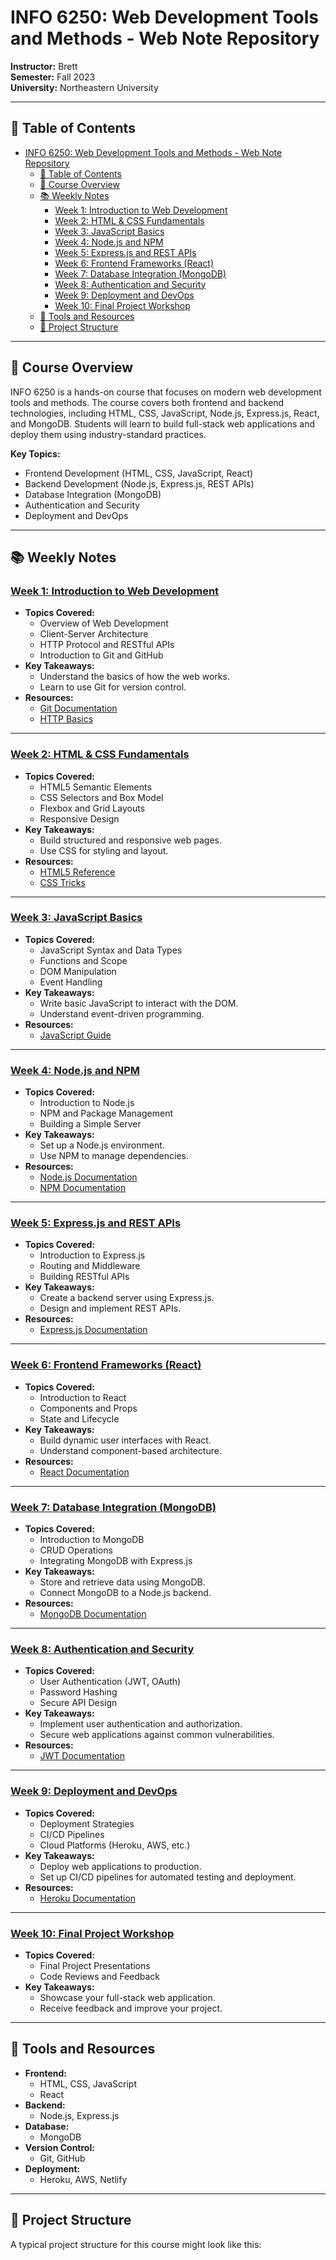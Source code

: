 # INFO 6250: Web Development Tools and Methods - Web Note Repository

**Instructor:** Brett  
**Semester:** Fall 2023  
**University:** Northeastern University  

---

## 📑 Table of Contents

- [INFO 6250: Web Development Tools and Methods - Web Note Repository](#info-6250-web-development-tools-and-methods---web-note-repository)
  - [📑 Table of Contents](#-table-of-contents)
  - [📝 Course Overview](#-course-overview)
  - [📚 Weekly Notes](#-weekly-notes)
    - [Week 1: Introduction to Web Development](#week-1-introduction-to-web-development)
    - [Week 2: HTML \& CSS Fundamentals](#week-2-html--css-fundamentals)
    - [Week 3: JavaScript Basics](#week-3-javascript-basics)
    - [Week 4: Node.js and NPM](#week-4-nodejs-and-npm)
    - [Week 5: Express.js and REST APIs](#week-5-expressjs-and-rest-apis)
    - [Week 6: Frontend Frameworks (React)](#week-6-frontend-frameworks-react)
    - [Week 7: Database Integration (MongoDB)](#week-7-database-integration-mongodb)
    - [Week 8: Authentication and Security](#week-8-authentication-and-security)
    - [Week 9: Deployment and DevOps](#week-9-deployment-and-devops)
    - [Week 10: Final Project Workshop](#week-10-final-project-workshop)
  - [🔧 Tools and Resources](#-tools-and-resources)
  - [📂 Project Structure](#-project-structure)

---

## 📝 Course Overview

INFO 6250 is a hands-on course that focuses on modern web development tools and methods. The course covers both frontend and backend technologies, including HTML, CSS, JavaScript, Node.js, Express.js, React, and MongoDB. Students will learn to build full-stack web applications and deploy them using industry-standard practices.

**Key Topics:**
- Frontend Development (HTML, CSS, JavaScript, React)
- Backend Development (Node.js, Express.js, REST APIs)
- Database Integration (MongoDB)
- Authentication and Security
- Deployment and DevOps

---

## 📚 Weekly Notes

### [Week 1: Introduction to Web Development](./week1.md)
- **Topics Covered:**
  - Overview of Web Development
  - Client-Server Architecture
  - HTTP Protocol and RESTful APIs
  - Introduction to Git and GitHub
- **Key Takeaways:**
  - Understand the basics of how the web works.
  - Learn to use Git for version control.
- **Resources:**
  - [Git Documentation](https://git-scm.com/doc)
  - [HTTP Basics](https://developer.mozilla.org/en-US/docs/Web/HTTP/Overview)

---

### [Week 2: HTML & CSS Fundamentals](./week2.md)
- **Topics Covered:**
  - HTML5 Semantic Elements
  - CSS Selectors and Box Model
  - Flexbox and Grid Layouts
  - Responsive Design
- **Key Takeaways:**
  - Build structured and responsive web pages.
  - Use CSS for styling and layout.
- **Resources:**
  - [HTML5 Reference](https://developer.mozilla.org/en-US/docs/Web/HTML)
  - [CSS Tricks](https://css-tricks.com/)

---

### [Week 3: JavaScript Basics](./week3.md)
- **Topics Covered:**
  - JavaScript Syntax and Data Types
  - Functions and Scope
  - DOM Manipulation
  - Event Handling
- **Key Takeaways:**
  - Write basic JavaScript to interact with the DOM.
  - Understand event-driven programming.
- **Resources:**
  - [JavaScript Guide](https://developer.mozilla.org/en-US/docs/Web/JavaScript/Guide)

---

### [Week 4: Node.js and NPM](./0201.md)
- **Topics Covered:**
  - Introduction to Node.js
  - NPM and Package Management
  - Building a Simple Server
- **Key Takeaways:**
  - Set up a Node.js environment.
  - Use NPM to manage dependencies.
- **Resources:**
  - [Node.js Documentation](https://nodejs.org/en/docs/)
  - [NPM Documentation](https://docs.npmjs.com/)

---

### [Week 5: Express.js and REST APIs](./week5.md)
- **Topics Covered:**
  - Introduction to Express.js
  - Routing and Middleware
  - Building RESTful APIs
- **Key Takeaways:**
  - Create a backend server using Express.js.
  - Design and implement REST APIs.
- **Resources:**
  - [Express.js Documentation](https://expressjs.com/)

---

### [Week 6: Frontend Frameworks (React)](./week6.md)
- **Topics Covered:**
  - Introduction to React
  - Components and Props
  - State and Lifecycle
- **Key Takeaways:**
  - Build dynamic user interfaces with React.
  - Understand component-based architecture.
- **Resources:**
  - [React Documentation](https://reactjs.org/docs/getting-started.html)

---

### [Week 7: Database Integration (MongoDB)](./week7.md)
- **Topics Covered:**
  - Introduction to MongoDB
  - CRUD Operations
  - Integrating MongoDB with Express.js
- **Key Takeaways:**
  - Store and retrieve data using MongoDB.
  - Connect MongoDB to a Node.js backend.
- **Resources:**
  - [MongoDB Documentation](https://docs.mongodb.com/)

---

### [Week 8: Authentication and Security](./week8.md)
- **Topics Covered:**
  - User Authentication (JWT, OAuth)
  - Password Hashing
  - Secure API Design
- **Key Takeaways:**
  - Implement user authentication and authorization.
  - Secure web applications against common vulnerabilities.
- **Resources:**
  - [JWT Documentation](https://jwt.io/)

---

### [Week 9: Deployment and DevOps](./week9.md)
- **Topics Covered:**
  - Deployment Strategies
  - CI/CD Pipelines
  - Cloud Platforms (Heroku, AWS, etc.)
- **Key Takeaways:**
  - Deploy web applications to production.
  - Set up CI/CD pipelines for automated testing and deployment.
- **Resources:**
  - [Heroku Documentation](https://devcenter.heroku.com/)

---

### [Week 10: Final Project Workshop](./week10.md)
- **Topics Covered:**
  - Final Project Presentations
  - Code Reviews and Feedback
- **Key Takeaways:**
  - Showcase your full-stack web application.
  - Receive feedback and improve your project.

---

## 🔧 Tools and Resources

- **Frontend:**
  - HTML, CSS, JavaScript
  - React
- **Backend:**
  - Node.js, Express.js
- **Database:**
  - MongoDB
- **Version Control:**
  - Git, GitHub
- **Deployment:**
  - Heroku, AWS, Netlify

---

## 📂 Project Structure

A typical project structure for this course might look like this:
